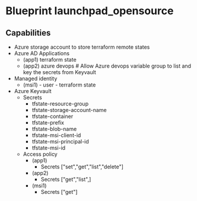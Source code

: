 # Blueprint launchpad_opensource

## Capabilities

 - Azure storage account to store terraform remote states
 - Azure AD Applications
   - (app1) terraform state
   - (app2) azure devops        # Allow Azure devops variable group to list and key the secrets from Keyvault
 - Managed identity
   - (msi1) - user - terraform state
 - Azure Keyvault
   - Secrets 
        - tfstate-resource-group
        - tfstate-storage-account-name
        - tfstate-container
        - tfstate-prefix
        - tfstate-blob-name
        - tfstate-msi-client-id
        - tfstate-msi-principal-id
        - tfstate-msi-id
    - Access policy
        - (app1)
            - Secrets ["set","get","list","delete"]
        - (app2)
            - Secrets ["get","list",]
        - (msi1)
            - Secrets ["get"]  